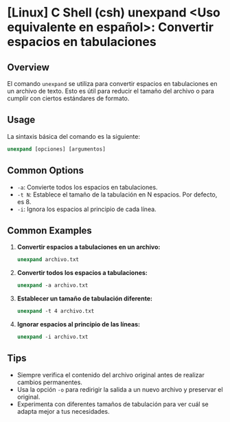 # [Linux] C Shell (csh) unexpand <Uso equivalente en español>: Convertir espacios en tabulaciones

## Overview
El comando `unexpand` se utiliza para convertir espacios en tabulaciones en un archivo de texto. Esto es útil para reducir el tamaño del archivo o para cumplir con ciertos estándares de formato.

## Usage
La sintaxis básica del comando es la siguiente:

```csh
unexpand [opciones] [argumentos]
```

## Common Options
- `-a`: Convierte todos los espacios en tabulaciones.
- `-t N`: Establece el tamaño de la tabulación en N espacios. Por defecto, es 8.
- `-i`: Ignora los espacios al principio de cada línea.

## Common Examples

1. **Convertir espacios a tabulaciones en un archivo:**

   ```csh
   unexpand archivo.txt
   ```

2. **Convertir todos los espacios a tabulaciones:**

   ```csh
   unexpand -a archivo.txt
   ```

3. **Establecer un tamaño de tabulación diferente:**

   ```csh
   unexpand -t 4 archivo.txt
   ```

4. **Ignorar espacios al principio de las líneas:**

   ```csh
   unexpand -i archivo.txt
   ```

## Tips
- Siempre verifica el contenido del archivo original antes de realizar cambios permanentes.
- Usa la opción `-o` para redirigir la salida a un nuevo archivo y preservar el original.
- Experimenta con diferentes tamaños de tabulación para ver cuál se adapta mejor a tus necesidades.